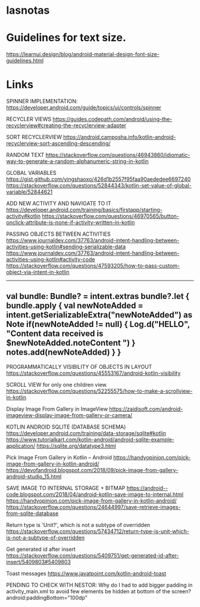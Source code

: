 # lasnotas

# Guidelines for text size.
https://learnui.design/blog/android-material-design-font-size-guidelines.html

# Links
SPINNER IMPLEMENTATION:
https://developer.android.com/guide/topics/ui/controls/spinner

RECYCLER VIEWS
https://guides.codepath.com/android/using-the-recyclerview#creating-the-recyclerview-adapter

SORT RECYCLERVIEW
https://android.camposha.info/kotlin-android-recyclerview-sort-ascending-descending/

RANDOM TEXT
https://stackoverflow.com/questions/46943860/idiomatic-way-to-generate-a-random-alphanumeric-string-in-kotlin

GLOBAL VARIABLES
https://gist.github.com/yingshaoxo/426d1b2557f95faa90aededee6697240
https://stackoverflow.com/questions/52844343/kotlin-set-value-of-global-variable/52844621

ADD NEW ACTIVITY AND NAVIGATE TO IT
https://developer.android.com/training/basics/firstapp/starting-activity#kotlin
https://stackoverflow.com/questions/46970565/button-onclick-attribute-is-none-if-activity-written-in-kotlin

PASSING OBJECTS BETWEEN ACTIVITIES
https://www.journaldev.com/37763/android-intent-handling-between-activities-using-kotlin#sending-serializable-data
https://www.journaldev.com/37763/android-intent-handling-between-activities-using-kotlin#activity-code
https://stackoverflow.com/questions/47593205/how-to-pass-custom-object-via-intent-in-kotlin

---------------------------------------------------------------------------------------------
val bundle: Bundle? = intent.extras
        bundle?.let {
            bundle.apply {
                val newNoteAdded = intent.getSerializableExtra("newNoteAdded") as Note
                if(newNoteAdded != null) {
                    Log.d("HELLO", "Content data received is $newNoteAdded.noteContent ")
                }
                notes.add(newNoteAdded)
            }
        }
---------------------------------------------------------------------------------------------

PROGRAMMATICALLY VISIBILITY OF OBJECTS IN LAYOUT
https://stackoverflow.com/questions/45553167/android-kotlin-visibility

SCROLL VIEW for only one children view.
https://stackoverflow.com/questions/52255575/how-to-make-a-scrollview-in-kotlin

Display Image From Gallery in ImageView
https://zaidisoft.com/android-imageview-display-image-from-gallery-or-camera/

KOTLIN ANDROID SQLITE (DATABASE SCHEMA)
https://developer.android.com/training/data-storage/sqlite#kotlin
https://www.tutorialkart.com/kotlin-android/android-sqlite-example-application/
https://sqlite.org/datatype3.html

Pick Image From Gallery in Kotlin – Android
https://handyopinion.com/pick-image-from-gallery-in-kotlin-android/
https://devofandroid.blogspot.com/2018/09/pick-image-from-gallery-android-studio_15.html


SAVE IMAGE TO INTERNAL STORAGE + BITMAP
https://android--code.blogspot.com/2018/04/android-kotlin-save-image-to-internal.html
https://handyopinion.com/pick-image-from-gallery-in-kotlin-android/
https://stackoverflow.com/questions/24644997/save-retrieve-images-from-sqlite-database

Return type is 'Unit?', which is not a subtype of overridden
https://stackoverflow.com/questions/57434712/return-type-is-unit-which-is-not-a-subtype-of-overridden

Get generated id after insert
https://stackoverflow.com/questions/5409751/get-generated-id-after-insert/5409803#5409803

Toast messages
https://www.javatpoint.com/kotlin-android-toast






PENDING TO CHECK WITH NESTOR:
Why do I had to add bigger padding in activity_main.xml to avoid few elements be hidden at bottom of the screen?
android:paddingBottom="100dp"